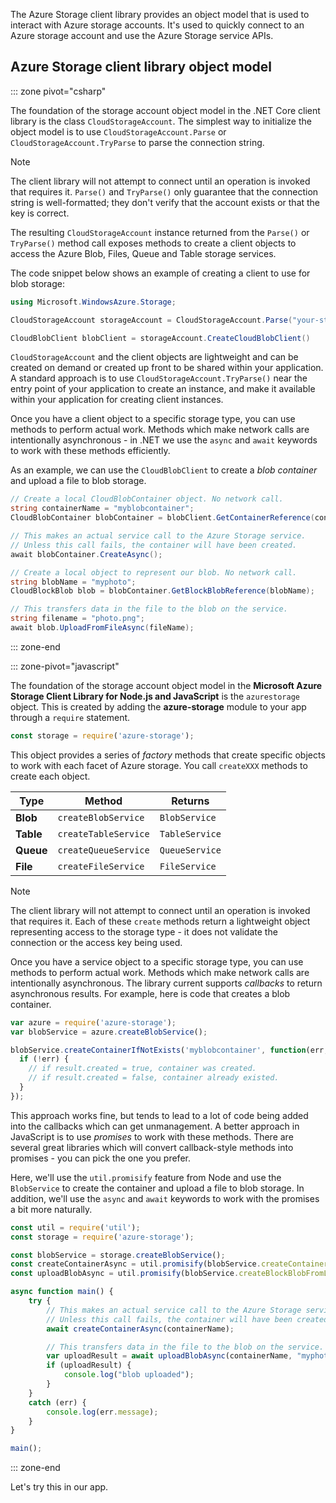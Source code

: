 The Azure Storage client library provides an object model that is used to interact with Azure storage accounts. It's used to quickly connect to an Azure storage account and use the Azure Storage service APIs. 

## Azure Storage client library object model

::: zone pivot="csharp"

The foundation of the storage account object model in the .NET Core client library is the class `CloudStorageAccount`. The simplest way to initialize the object model is to use `CloudStorageAccount.Parse` or `CloudStorageAccount.TryParse` to parse the connection string.

> [!NOTE]
> The client library will not attempt to connect until an operation is invoked that requires it. `Parse()` and `TryParse()` only guarantee that the connection string is well-formatted; they don't verify that the account exists or that the key is correct. 

The resulting `CloudStorageAccount` instance returned from the `Parse()` or `TryParse()` method call exposes methods to create a client objects to access the Azure Blob, Files, Queue and Table storage services. 

The code snippet below shows an example of creating a client to use for blob storage:

```csharp
using Microsoft.WindowsAzure.Storage;

CloudStorageAccount storageAccount = CloudStorageAccount.Parse("your-storage-key-connection-string");

CloudBlobClient blobClient = storageAccount.CreateCloudBlobClient()
```

`CloudStorageAccount` and the client objects are lightweight and can be created on demand or created up front to be shared within your application. A standard approach is to use `CloudStorageAccount.TryParse()` near the entry point of your application to create an instance, and make it available within your application for creating client instances.

Once you have a client object to a specific storage type, you can use methods to perform actual work. Methods which make network calls are intentionally asynchronous - in .NET we use the `async` and `await` keywords to work with these methods efficiently.

As an example, we can use the `CloudBlobClient` to create a _blob container_ and upload a file to blob storage.

```csharp
// Create a local CloudBlobContainer object. No network call.
string containerName = "myblobcontainer";
CloudBlobContainer blobContainer = blobClient.GetContainerReference(containerName);

// This makes an actual service call to the Azure Storage service. 
// Unless this call fails, the container will have been created.
await blobContainer.CreateAsync();

// Create a local object to represent our blob. No network call.
string blobName = "myphoto";
CloudBlockBlob blob = blobContainer.GetBlockBlobReference(blobName);

// This transfers data in the file to the blob on the service.
string filename = "photo.png";
await blob.UploadFromFileAsync(fileName);
```

::: zone-end

::: zone-pivot="javascript"

The foundation of the storage account object model in the **Microsoft Azure Storage Client Library for Node.js and JavaScript** is the `azurestorage` object. This is created by adding the **azure-storage** module to your app through a `require` statement.

```javascript
const storage = require('azure-storage');
```

This object provides a series of _factory_ methods that create specific objects to work with each facet of Azure storage. You call `createXXX` methods to create each object.

| Type | Method | Returns |
|--------|---------|-------------|
| **Blob** | `createBlobService` | `BlobService` |
| **Table** | `createTableService` | `TableService` |
| **Queue** | `createQueueService` | `QueueService` |
| **File** | `createFileService` | `FileService` |

> [!NOTE]
> The client library will not attempt to connect until an operation is invoked that requires it. Each of these `create` methods return a lightweight object representing access to the storage type - it does not validate the connection or the access key being used. 

Once you have a service object to a specific storage type, you can use methods to perform actual work. Methods which make network calls are intentionally asynchronous. The library current supports _callbacks_ to return asynchronous results. For example, here is code that creates a blob container.

```javascript
var azure = require('azure-storage');
var blobService = azure.createBlobService();

blobService.createContainerIfNotExists('myblobcontainer', function(err, result, response) {
  if (!err) {
    // if result.created = true, container was created.
    // if result.created = false, container already existed.
  }
});
```

This approach works fine, but tends to lead to a lot of code being added into the callbacks which can get unmanagement. A better approach in JavaScript is to use _promises_ to work with these methods. There are several great libraries which will convert callback-style methods into promises - you can pick the one you prefer.

Here, we'll use the `util.promisify` feature from Node and use the `BlobService` to create the container and upload a file to blob storage. In addition, we'll use the `async` and `await` keywords to work with the promises a bit more naturally.

```javascript
const util = require('util');
const storage = require('azure-storage');

const blobService = storage.createBlobService();
const createContainerAsync = util.promisify(blobService.createContainerIfNotExists).bind(blobService);
const uploadBlobAsync = util.promisify(blobService.createBlockBlobFromLocalFile).bind(blobService);

async function main() {
    try {
        // This makes an actual service call to the Azure Storage service. 
        // Unless this call fails, the container will have been created.
        await createContainerAsync(containerName);

        // This transfers data in the file to the blob on the service.
        var uploadResult = await uploadBlobAsync(containerName, "myphoto", "photo.png");
        if (uploadResult) {
            console.log("blob uploaded");
        }
    }
    catch (err) {
        console.log(err.message);
    }
}

main();
```
::: zone-end

Let's try this in our app.